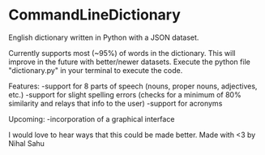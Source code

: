 # CommandLineDictionary
English dictionary written in Python with a JSON dataset.

Currently supports most (~95%) of words in the dictionary. This will improve in the future with better/newer datasets. 
Execute the python file "dictionary.py" in your terminal to execute the code.

Features:
  -support for 8 parts of speech (nouns, proper nouns, adjectives, etc.)
  -support for slight spelling errors (checks for a minimum of 80% similarity and relays that info to the user)
  -support for acronyms 
  
Upcoming: 
  -incorporation of a graphical interface
    
   
I would love to hear ways that this could be made better. Made with <3 by Nihal Sahu
